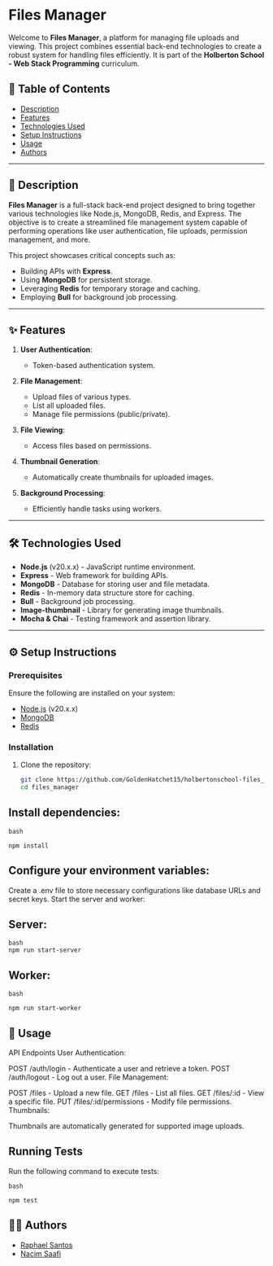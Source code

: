 # Files Manager

Welcome to **Files Manager**, a platform for managing file uploads and viewing. This project combines essential back-end technologies to create a robust system for handling files efficiently. It is part of the **Holberton School - Web Stack Programming** curriculum.

## 📖 Table of Contents

- [Description](#description)
- [Features](#features)
- [Technologies Used](#technologies-used)
- [Setup Instructions](#setup-instructions)
- [Usage](#usage)
- [Authors](#authors)

---

## 📄 Description

**Files Manager** is a full-stack back-end project designed to bring together various technologies like Node.js, MongoDB, Redis, and Express. The objective is to create a streamlined file management system capable of performing operations like user authentication, file uploads, permission management, and more.

This project showcases critical concepts such as:

- Building APIs with **Express**.
- Using **MongoDB** for persistent storage.
- Leveraging **Redis** for temporary storage and caching.
- Employing **Bull** for background job processing.

---

## ✨ Features

1. **User Authentication**:
   - Token-based authentication system.
   
2. **File Management**:
   - Upload files of various types.
   - List all uploaded files.
   - Manage file permissions (public/private).
   
3. **File Viewing**:
   - Access files based on permissions.
   
4. **Thumbnail Generation**:
   - Automatically create thumbnails for uploaded images.
   
5. **Background Processing**:
   - Efficiently handle tasks using workers.

---

## 🛠️ Technologies Used

- **Node.js** (v20.x.x) - JavaScript runtime environment.
- **Express** - Web framework for building APIs.
- **MongoDB** - Database for storing user and file metadata.
- **Redis** - In-memory data structure store for caching.
- **Bull** - Background job processing.
- **Image-thumbnail** - Library for generating image thumbnails.
- **Mocha & Chai** - Testing framework and assertion library.

---

## ⚙️ Setup Instructions

### Prerequisites

Ensure the following are installed on your system:

- [Node.js](https://nodejs.org) (v20.x.x)
- [MongoDB](https://www.mongodb.com)
- [Redis](https://redis.io)

### Installation

1. Clone the repository:
   ```bash
   git clone https://github.com/GoldenHatchet15/holbertonschool-files_manager.git
   cd files_manager

## Install dependencies:

```
bash

npm install
```

## Configure your environment variables:

Create a .env file to store necessary configurations like database URLs and secret keys.
Start the server and worker:

## Server:
```
bash
npm run start-server
```
## Worker:
```
bash

npm run start-worker
```
## 🚀 Usage
API Endpoints
User Authentication:

POST /auth/login - Authenticate a user and retrieve a token.
POST /auth/logout - Log out a user.
File Management:

POST /files - Upload a new file.
GET /files - List all files.
GET /files/:id - View a specific file.
PUT /files/:id/permissions - Modify file permissions.
Thumbnails:

Thumbnails are automatically generated for supported image uploads.
## Running Tests
Run the following command to execute tests:

```
bash

npm test
```
## 🧑‍💻 Authors

- [Raphael Santos](https://github.com/GoldenHatchet15)
- [Nacim Saafi](https://github.com/NACIMSAAFI)

